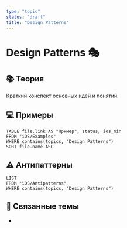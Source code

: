 ```yaml
---
type: "topic"
status: "draft"
title: "Design Patterns"
---
```


# Design Patterns 🎭

## 📚 Теория
Краткий конспект основных идей и понятий.

## 💻 Примеры
```dataview
TABLE file.link AS "Пример", status, ios_min
FROM "iOS/Examples"
WHERE contains(topics, "Design Patterns")
SORT file.name ASC
```

## ⚠️ Антипаттерны
```dataview
LIST
FROM "iOS/Antipatterns"
WHERE contains(topics, "Design Patterns")
```

## 🔗 Связанные темы
- 

